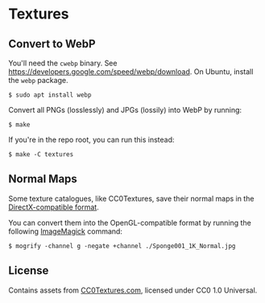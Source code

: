 # Textures

## Convert to WebP

You'll need the `cwebp` binary. See https://developers.google.com/speed/webp/download. On Ubuntu, install the `webp` package.

    $ sudo apt install webp

Convert all PNGs (losslessly) and JPGs (lossily) into WebP by running:

    $ make

If you're in the repo root, you can run this instead:

    $ make -C textures

## Normal Maps

Some texture catalogues, like CC0Textures, save their normal maps in the [DirectX-compatible format](https://help.ambientcg.com/02-Using%20the%20assets/Normal_map_styles.html).

You can convert them into the OpenGL-compatible format by running the following [ImageMagick](https://imagemagick.org/index.php) command:

    $ mogrify -channel g -negate +channel ./Sponge001_1K_Normal.jpg

## License 

Contains assets from [CC0Textures.com](https://cc0textures.com), licensed under CC0 1.0 Universal.
